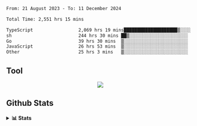 <!--START_SECTION:waka-->

```txt
From: 21 August 2023 - To: 11 December 2024

Total Time: 2,551 hrs 15 mins

TypeScript                 2,069 hrs 19 mins████████████████████▒░░░░   81.11 %
sh                         244 hrs 30 mins ██▒░░░░░░░░░░░░░░░░░░░░░░   09.58 %
Go                         39 hrs 30 mins  ▒░░░░░░░░░░░░░░░░░░░░░░░░   01.55 %
JavaScript                 26 hrs 53 mins  ▒░░░░░░░░░░░░░░░░░░░░░░░░   01.05 %
Other                      25 hrs 3 mins   ▒░░░░░░░░░░░░░░░░░░░░░░░░   00.98 %
```

<!--END_SECTION:waka-->

## Tool
<p align="center">
  <a href="https://github.com/chaninlaw">
    <img src="https://skillicons.dev/icons?i=js,typescript,nodejs,nestjs,react,next,astro,html,css,tailwind,postgres,prisma,docker,git,rust,go&perline=7&theme=dark" />
  </a>
</p>

## Github Stats
<details close>
  <summary><b>📊 Stats</b></summary>
  <div align = "center">
    
<picture>
  <source
    srcset="https://github-readme-stats.vercel.app/api?username=chaninlaw&show_icons=true&theme=dark"
    media="(prefers-color-scheme: dark)"
  />
  <source
    srcset="https://github-readme-stats.vercel.app/api?username=chaninlaw&show_icons=true"
    media="(prefers-color-scheme: light), (prefers-color-scheme: no-preference)"
  />
  <img src="https://github-readme-stats.vercel.app/api?username=chaninlaw&show_icons=true" />
</picture>
    
<picture>
  <source
    srcset="https://github-readme-stats.vercel.app/api/top-langs/?username=chaninlaw&layout=donut&theme=dark"
    media="(prefers-color-scheme: dark)"
  />
  <source
    srcset="https://github-readme-stats.vercel.app/api/top-langs/?username=chaninlaw&layout=donut"
    media="(prefers-color-scheme: light), (prefers-color-scheme: no-preference)"
  />
  <img src="https://github-readme-stats.vercel.app/api/top-langs/?username=chaninlaw&layout=donut" />
</picture>
    
  </div>
  
</details>

